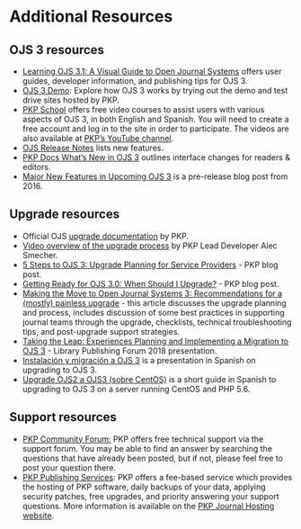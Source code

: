 # Additional Resources

## OJS 3 resources

-   [Learning OJS 3.1: A Visual Guide to Open Journal Systems](https://docs.pkp.sfu.ca/learning-ojs/) offers user guides, developer information, and publishing tips for OJS 3.
-   [OJS 3 Demo](https://pkp.sfu.ca/ojs/ojs_demo/): Explore how OJS 3 works by trying out the demo and test drive sites hosted by PKP.
-   [PKP School](https://pkpschool.sfu.ca/) offers free video courses to assist users with various aspects of OJS 3, in both English and Spanish. You will need to create a free account and log in to the site in order to participate. The videos are also available at [PKP’s YouTube channel](https://www.youtube.com/user/PublicKnowledgeProj).
-   [OJS Release Notes](https://github.com/pkp/ojs/blob/main/docs/release-notes) lists new features.
-   [PKP Docs What’s New in OJS 3](https://docs.pkp.sfu.ca/learning-ojs/en/introduction#whats-new-in-ojs-3) outlines interface changes for readers & editors.
-   [Major New Features in Upcoming OJS 3](https://pkp.sfu.ca/2016/08/05/major-new-features-in-upcoming-ojs-3/) is a pre-release blog post from 2016.

## Upgrade resources

-   Official OJS [upgrade documentation](https://pkp.sfu.ca/ojs/UPGRADE) by PKP.
-   [Video overview of the upgrade process](https://youtu.be/LY4ZBdxLKDE) by PKP Lead Developer Alec Smecher.
-   [5 Steps to OJS 3: Upgrade Planning for Service Providers](https://pkp.sfu.ca/2018/07/11/5-steps-to-ojs-3-upgrade-planning-for-service-providers/) - PKP blog post.
-   [Getting Ready for OJS 3.0: When Should I Upgrade?](https://pkp.sfu.ca/2016/08/29/getting-ready-for-ojs-3-0-when-should-i-upgrade/) - PKP blog post.
-   [Making the Move to Open Journal Systems 3: Recommendations for a (mostly) painless upgrade](https://journal.code4lib.org/articles/14260) - this article discusses the upgrade planning and process, includes discussion of some best practices in supporting journal teams through the upgrade, checklists, technical troubleshooting tips, and post-upgrade support strategies.
-   [Taking the Leap: Experiences Planning and Implementing a Migration to OJS 3](http://hdl.handle.net/1805/18140) - Library Publishing Forum 2018 presentation.
-   [Instalación y migración a OJS 3](https://hackmd.io/@marcbria/install-migrate-ojs3#/) is a presentation in Spanish on upgrading to OJS 3.
-   [Upgrade OJS2 a OJS3 (sobre CentOS)](https://hackmd.io/@marcbria/ojs2-ojs3-upgrade-centos) is a short guide in Spanish to upgrading to OJS 3 on a server running CentOS and PHP 5.6.

## Support resources

-   [PKP Community Forum:](https://forum.pkp.sfu.ca/) PKP offers free technical support via the support forum. You may be able to find an answer by searching the questions that have already been posted, but if not, please feel free to post your question there.
-   [PKP Publishing Services](https://pkpservices.sfu.ca/): PKP offers a fee-based service which provides the hosting of PKP software, daily backups of your data, applying security patches, free upgrades, and priority answering your support questions. More information is available on the [PKP Journal Hosting website](https://pkpservices.sfu.ca/content/journal-hosting).
